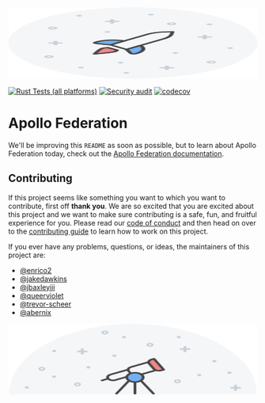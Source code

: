 <img src="https://raw.githubusercontent.com/apollographql/space-kit/main/src/illustrations/svgs/rocket1.svg" width="100%" height="144">

[![Rust Tests (all platforms)](https://github.com/apollographql/federation/workflows/Rust%20Tests%20(all%20platforms)/badge.svg)](https://github.com/apollographql/federation/actions?query=branch%3Amain+workflow%3A%22Rust+Tests+%28all+platforms%29%22)
[![Security audit](https://github.com/apollographql/federation/workflows/Security%20audit/badge.svg)](https://github.com/apollographql/federation/actions?query=workflow%3A%22Security+audit%22)
[![codecov](https://codecov.io/gh/apollographql/federation/branch/main/graph/badge.svg)](https://codecov.io/gh/apollographql/federation)

# Apollo Federation

We'll be improving this `README` as soon as possible, but to learn about Apollo Federation today, check out the [Apollo Federation documentation](https://www.apollographql.com/docs/apollo-server/federation/introduction/).

## Contributing

If this project seems like something you want to which you want to contribute, first off **thank you**. We are so excited that you are excited about this project and we want to make sure contributing is a safe, fun, and fruitful experience for you. Please read our [code of conduct](https://www.apollographql.com/docs/community/code-of-conduct/) and then head on over to the [contributing guide](./CONTRIBUTING.md) to learn how to work on this project.

If you ever have any problems, questions, or ideas, the maintainers of this project are:

- [@enrico2](https://github.com/enrico2)
- [@jakedawkins](https://github.com/jakedawkins)
- [@jbaxleyiii](https://github.com/jbaxleyiii)
- [@queerviolet](https://github.com/queerviolet)
- [@trevor-scheer](https://github.com/trevor-scheer)
- [@abernix](https://github.com/abernix)

<img src="https://raw.githubusercontent.com/apollographql/space-kit/main/src/illustrations/svgs/telescope.svg" width="100%" height="144">
